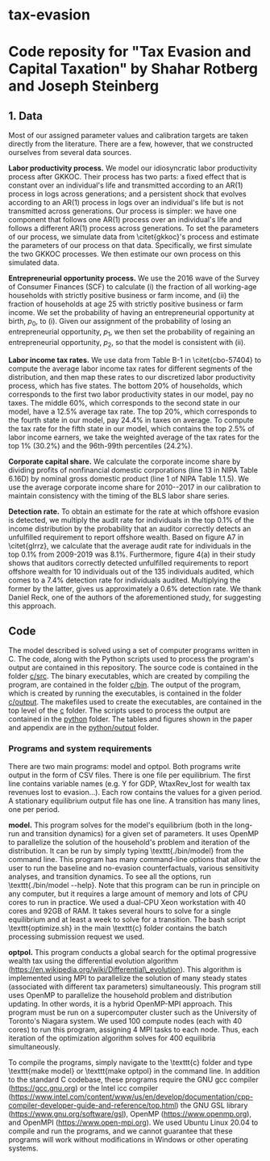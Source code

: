 # tax-evasion
<h1>Code reposity for "Tax Evasion and Capital Taxation" by Shahar Rotberg and Joseph Steinberg</h1>

<h2>1. Data</h2>
Most of our assigned parameter values and calibration targets are taken directly from the literature. There are a few, however, that we constructed ourselves from several data sources.




**Labor productivity process.** We model our idiosyncratic labor productivity process after GKKOC. Their process has two parts: a fixed effect that is constant over an individual's life and transmitted according to an AR(1) process in logs across generations; and a persistent shock that evolves according to an AR(1) process in logs over an individual's life but is not transmitted across generations. Our process is simpler: we have one component that follows one AR(1) process over an individual's life and follows a different AR(1) process across generations. To set the parameters of our process, we simulate data from \citet{gkkoc}'s process and estimate the parameters of our process on that data. Specifically, we first simulate the two GKKOC processes. We then estimate our own process on this simulated data.

**Entrepreneurial opportunity process.** We use the 2016 wave of the Survey of Consumer Finances (SCF) to calculate (i) the fraction of all working-age households with strictly positive business or farm income, and (ii) the fraction of households at age 25 with strictly positive business or farm income. We set the probability of having an entrepreneurial opportunity at birth, $p_0$, to (i). Given our assignment of the probability of losing an entrepreneurial opportunity, $p_1$, we then set the probability of regaining an entrepreneurial opportunity, $p_2$, so that the model is consistent with (ii).

**Labor income tax rates.** We use data from Table B-1 in \citet{cbo-57404} to compute the average labor income tax rates for different segments of the distribution, and then map these rates to our discretized labor productivity process, which has five states. The bottom 20\% of households, which corresponds to the first two labor productivity states in our model, pay no taxes. The middle 60\%, which corresponds to the second state in our model, have a 12.5\% average tax rate. The top 20\%, which corresponds to the fourth state in our model, pay 24.4\% in taxes on average. To compute the tax rate for the fifth state in our model, which contains the top 2.5\% of labor income earners, we take the weighted average of the tax rates for the top 1\% (30.2\%) and the 96th-99th percentiles (24.2\%).

**Corporate capital share.** We calculate the corporate income share by dividing profits of nonfinancial domestic corporations (line 13 in NIPA Table 6.16D) by nominal gross domestic product (line 1 of NIPA Table 1.1.5). We use the average corporate income share for 2010--2017 in our calibration to maintain consistency with the timing of the BLS labor share series.

**Detection rate.** To obtain an estimate for the rate at which offshore evasion is detected, we multiply the audit rate for individuals in the top 0.1\% of the income distribution by the probability that an auditor correctly detects an unfulfilled requirement to report offshore wealth. Based on figure A7 in \citet{glrrz}, we calculate that the average audit rate for individuals in the top 0.1\% from 2009-2019 was 8.1\%. Furthermore, figure 4(a) in their study shows that auditors correctly detected unfulfilled requirements to report offshore wealth for 10 individuals out of the 135 individuals audited, which comes to a 7.4\% detection rate for individuals audited. Multiplying the former by the latter, gives us approximately a 0.6\% detection rate. We thank Daniel Reck, one of the authors of the aforementioned study, for suggesting this approach.

<h2>Code</h2>
The model described is solved using a set of computer programs written in C. The code, along with the Python scripts used to process the program's output are contained in this repository. The source code is contained in the folder <a href="c/src">c/src</a>. The binary executables, which are created by compiling the program, are contained in the folder <a href="c/bin">c/bin</a>. The output of the program, which is created by running the executables, is contained in the folder <a href="c/output">c/output</a>. The makefiles used to create the executables, are contained in the top level of the <a href="c">c</a> folder. The scripts used to process the output are contained in the <a href="python">python</a> folder. The tables and figures shown in the paper and appendix are in the <a href="python/output">python/output</a> folder.

  <h3>Programs and system requirements</h3>
There are two main programs: model and optpol. Both programs write output in the form of CSV files. There is one file per equilibrium. The first line contains variable names (e.g. Y for GDP, WtaxRev_lost for wealth tax revenues lost to evasion...). Each row contains the values for a given period. A stationary equilibrium output file has one line. A transition has many lines, one per period.


**model.** This program solves for the model's equilibrium (both in the long-run and transition dynamics) for a given set of parameters. It uses OpenMP to parallelize the solution of the household's problem and iteration of the distribution. It can be run by simply typing \texttt{./bin/model} from the command line. This program has many command-line options that allow the user to run the baseline and no-evasion counterfactuals, various sensitivity analyses, and transition dynamics. To see all the options, run \texttt{./bin/model --help}. Note that this program can be run in principle on any computer, but it requires a large amount of memory and lots of CPU cores to run in practice. We used a dual-CPU Xeon workstation with 40 cores and 92GB of RAM. It takes several hours to solve for a single equilibrium and at least a week to solve for a transition. The bash script \texttt{optimize.sh} in the main \texttt{c} folder contains the batch processing submission request we used.


  **optpol.** This program conducts a global search for the optimal progressive wealth tax using the differential evolution algorithm (https://en.wikipedia.org/wiki/Differential\_evolution). This algorithm is implemented using MPI to parallelize the solution of many steady states (associated with different tax parameters) simultaneously. This program still uses OpenMP to parallelize the household problem and distribution updating. In other words, it is a hybrid OpenMP-MPI approach. This program must be run on a supercomputer cluster such as the University of Toronto's Niagara system. We used 100 compute nodes (each with 40 cores) to run this program, assigning 4 MPI tasks to each node. Thus, each iteration of the optimization algorithm solves for 400 equilibria simultaneously. 


To compile the programs, simply navigate to the \texttt{c} folder and type \texttt{make model} or \texttt{make optpol} in the command line. In addition to the standard C codebase, these programs require the GNU gcc compiler (https://gcc.gnu.org) or the Intel icc compiler (https://www.intel.com/content/www/us/en/develop/documentation/cpp-compiler-developer-guide-and-reference/top.html) the GNU GSL library (https://www.gnu.org/software/gsl), OpenMP (https://www.openmp.org), and OpenMPI (https://www.open-mpi.org). We used Ubuntu Linux 20.04 to compile and run the programs, and we cannot guarantee that these programs will work without modifications in Windows or other operating systems.
